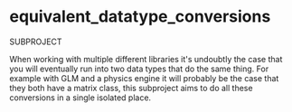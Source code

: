 # equivalent_datatype_conversions
SUBPROJECT

When working with multiple different libraries it's undoubtly the case that you will eventually run into two data types that do the same thing. 
For example with GLM and a physics engine it will probably be the case that they both have a matrix class, this subproject aims to do all these conversions in a single isolated place.
